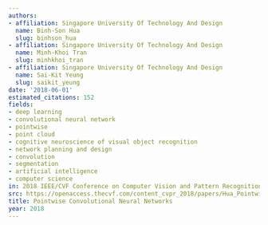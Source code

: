 ```yaml
---
authors:
- affiliation: Singapore University Of Technology And Design
  name: Binh-Son Hua
  slug: binhson_hua
- affiliation: Singapore University Of Technology And Design
  name: Minh-Khoi Tran
  slug: minhkhoi_tran
- affiliation: Singapore University Of Technology And Design
  name: Sai-Kit Yeung
  slug: saikit_yeung
date: '2018-06-01'
estimated_citations: 152
fields:
- deep learning
- convolutional neural network
- pointwise
- point cloud
- cognitive neuroscience of visual object recognition
- network planning and design
- convolution
- segmentation
- artificial intelligence
- computer science
in: 2018 IEEE/CVF Conference on Computer Vision and Pattern Recognition
src: https://openaccess.thecvf.com/content_cvpr_2018/papers/Hua_Pointwise_Convolutional_Neural_CVPR_2018_paper.pdf
title: Pointwise Convolutional Neural Networks
year: 2018
---
```

